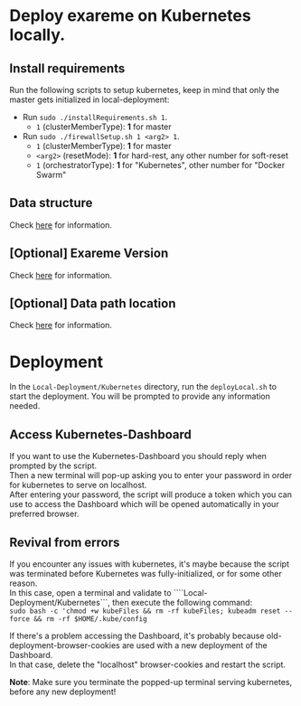 # Deploy exareme on Kubernetes locally.

## Install requirements
Run the following scripts to setup kubernetes, keep in mind that only the master gets initialized in local-deployment:
- Run `sudo ./installRequirements.sh 1`.
  - `1` (clusterMemberType): **1** for master
- Run `sudo ./firewallSetup.sh 1 <arg2> 1`.
  - `1` (clusterMemberType): **1** for master
  - `<arg2>` (resetMode): **1** for hard-rest, any other number for soft-reset
  - `1` (orchestratorType): **1** for "Kubernetes", other number for "Docker Swarm"
 
## Data structure
Check [here](https://github.com/LSmyrnaios/exareme/blob/kubernetes/Local-Deployment/README.md#data-structure) for information.


## [Optional] Exareme Version
Check [here](https://github.com/LSmyrnaios/exareme/blob/kubernetes/Local-Deployment/README.md#optional-exareme-version) for information.


## [Optional] Data path location
Check [here](https://github.com/LSmyrnaios/exareme/blob/kubernetes/Local-Deployment/README.md#optional-data-path-location) for information.


# Deployment

In the ```Local-Deployment/Kubernetes``` directory, run the ```deployLocal.sh``` to start the deployment.
You will be prompted to provide any information needed.

## Access Kubernetes-Dashboard
If you want to use the Kubernetes-Dashboard you should reply <y> when prompted by the script.<br/>
Then a new terminal will pop-up asking you to enter your password in order for kubernetes to serve on localhost.<br/>
After entering your password, the script will produce a token which you can use to access the Dashboard which will be opened automatically in your preferred browser.<br/>


## Revival from errors

If you encounter any issues with kubernetes, it's maybe because the script was terminated before Kubernetes was fully-initialized, or for some other reason.<br/>
In this case, open a terminal and validate to ````Local-Deployment/Kubernetes```, then execute the following command:<br/>
`sudo bash -c 'chmod +w kubeFiles && rm -rf kubeFiles; kubeadm reset --force && rm -rf $HOME/.kube/config`<br/>

If there's a problem accessing the Dashboard, it's probably because old-deployment-browser-cookies are used with a new deployment of the Dashboard.<br/>
In that case, delete the "localhost" browser-cookies and restart the script.<br/>

**Note**: Make sure you terminate the popped-up terminal serving kubernetes, before any new deployment!
